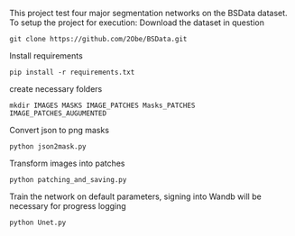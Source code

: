 This project test four major segmentation networks on the BSData dataset.
To setup the project for execution:
Download the dataset in question
```
git clone https://github.com/2Obe/BSData.git
```
Install requirements
```
pip install -r requirements.txt
```
create necessary folders
```
mkdir IMAGES MASKS IMAGE_PATCHES Masks_PATCHES IMAGE_PATCHES_AUGUMENTED
```
Convert json to png masks
```
python json2mask.py
```
Transform images into patches
```
python patching_and_saving.py
```
Train the network on default parameters, signing into Wandb will be necessary for progress logging
```
python Unet.py
```


